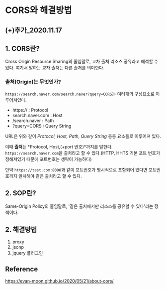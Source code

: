 # CORS와 해결방법

## (+)추가_2020.11.17



## 1. CORS란?

Cross Origin Resource Sharing의 줄임말로, 교차 출처 리소스 공유라고 해석할 수 있다. 여기서 말하는 교차 출처는 다른 출처를 의미한다. 

### 출처(Origin)는 무엇인가?

`https://search.naver.com/search.naver?query=CORS`는 여러개의 구성요소로 이루어져있다.

- https:// : Protocol
- search.naver.com : Host
- /search.naver : Path
- ?query=CORS : Query String

URL은 위와 같이 *Protocol, Host, Path, Query String* 등등 요소들로 이루어져 있다.

이때 **출처**는 *Protocol, Host,(+port 번호)*까지를 말한다. `https://search.naver.com`을 출처라고 할 수 있다.(HTTP, HHTS 기본 포트 번호가 정해져있기 때문에 포트번호는 생략이 가능하다)

만약 `https://test.com:8090`과 같이 포트번호가 명시적으로 포함되어 있다면 포트번호까지 일치해야 같은 출처라고 할 수 있다.

## 2. SOP란?

Same-Origin Policy의 줄임말로, '같은 출처에서만 리소스를 공유할 수 있다'라는 정책이다.

## 2. 해결방법

1. proxy
2. jsonp
3. jquery 플러그인

## Reference

https://evan-moon.github.io/2020/05/21/about-cors/